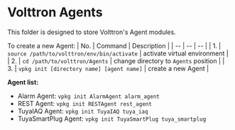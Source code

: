 # Volttron Agents

This folder is designed to store Volttron's Agent modules.

To create a new Agent:
| No. | Command | Description |
| -- | -- | -- |
| 1. | `source /path/to/volttron/env/bin/activate` | activate virtual environment |
| 2. | `cd /path/to/volttron/Agents` | change directory to `Agents` position |
| 3. | `vpkg init [directory name] [agent name]` | create a new Agent |

**Agent list:**
- Alarm Agent: `vpkg init AlarmAgent alarm_agent`
- REST Agent: `vpkg init RESTAgent rest_agent`
- TuyaIAQ Agent: `vpkg init TuyaIAQ tuya_iaq`
- TuyaSmartPlug Agent: `vpkg init TuyaSmartPlug tuya_smartplug`
